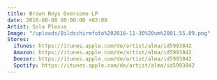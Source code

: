 ```yaml
---
title: Brown Boys Overcome LP
date: 2016-08-08 00:00:00 +02:00
Artist: Sola Plexus
Image: "/uploads/Bildschirmfoto%202016-11-30%20um%2001.55.09.png"
Stores:
  iTunes: https://itunes.apple.com/de/artist/alma/id5993842
  Amazon: https://itunes.apple.com/de/artist/alma/id5993842
  Deezer: https://itunes.apple.com/de/artist/alma/id5993842
  Spotify: https://itunes.apple.com/de/artist/alma/id5993842
---
```

